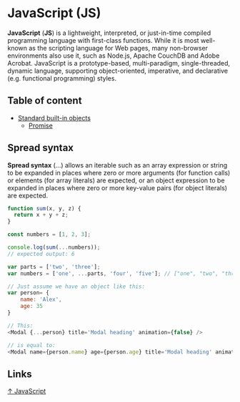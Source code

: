 # JavaScript (JS)

**JavaScript** (**JS**) is a lightweight, interpreted, or just-in-time compiled programming language with first-class functions. While it is most well-known as the scripting language for Web pages, many non-browser environments also use it, such as Node.js, Apache CouchDB and Adobe Acrobat. JavaScript is a prototype-based, multi-paradigm, single-threaded, dynamic language, supporting object-oriented, imperative, and declarative (e.g. functional programming) styles.

## Table of content

* [Standard built-in objects](biltnobj/built-in%20objects.md)
  * [Promise](biltnobj/promise.md)

## Spread syntax

**Spread syntax** (...) allows an iterable such as an array expression or string to be expanded in places where zero or more arguments (for function calls) or elements (for array literals) are expected, or an object expression to be expanded in places where zero or more key-value pairs (for object literals) are expected.

```js
function sum(x, y, z) {
  return x + y + z;
}

const numbers = [1, 2, 3];

console.log(sum(...numbers));
// expected output: 6
```

```js
var parts = ['two', 'three'];
var numbers = ['one', ...parts, 'four', 'five']; // ["one", "two", "three", "four", "five"]
```

```js
// Just assume we have an object like this:
var person= {
    name: 'Alex',
    age: 35 
}

// This:
<Modal {...person} title='Modal heading' animation={false} />

// is equal to:
<Modal name={person.name} age={person.age} title='Modal heading' animation={false} />
```

## Links

[↑ JavaScript](https://developer.mozilla.org/en-US/docs/Web/JavaScript)
